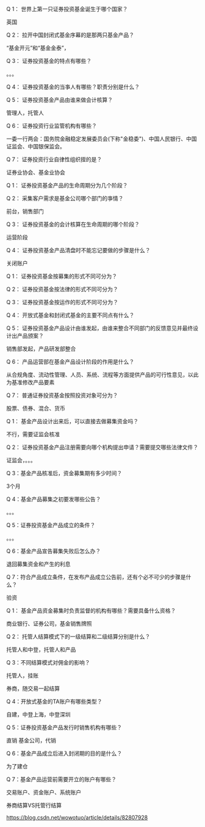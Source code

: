 Q 1： 世界上第一只证券投资基金诞生于哪个国家？

英国

Q 2： 拉开中国封闭式基金序幕的是那两只基金产品？

“基金开元”和“基金金泰”，

Q 3： 证券投资基金的特点有哪些？

。。。

Q 4： 证券投资基金的当亊人有哪些？职责分别是什么？

Q 5： 证券投资基金产品由谁来做会计核算？

管理人，托管人

Q 6： 证券投资行业监管机构有哪些？

一委一行两会：国务院金融稳定发展委员会(下称"金稳委")、中国人民银行、中国证监会、中国银保监会。

Q 7： 证券投资行业自律性组织挃的是？

证券业协会、基金业协会





Q 1： 证券投资基金产品的生命周期分为几个阶段？



Q 2： 采集客户需求是基金公司哪个部门的亊情？

前台，销售部门

Q 3： 证券投资基金的会计核算在生命周期的哪个阶段？

运营阶段

Q 4： 证券投资基金产品清盘时不能忘记要做的步骤是什么？

关闭账户





Q 1： 证券投资基金按募集的形式不同可分为？

Q 2： 证券投资基金按法律的形式不同可分为？

Q 3： 证券投资基金按运作的形式不同可分为？

Q 4： 开放式基金和封闭式基金的主要不同点有什么？

Q 5： 证券投资基金产品设计由谁发起，由谁来整合不同部门的反馈意见并最终设计出产品颁案？

销售部发起，产品研发部整合

Q 6： 产品运营部在基金产品设计阶段的作用是什么？

从合规角度、流动性管理、人员、系统、流程等方面提供产品的可行性意见，以此为基准修改产品要素

Q 7： 普通证券投资基金按照投资对象可分为？

股票、债券、混合、货币









Q 1： 基金产品设计出来后，可以直接去做募集资金吗？

不行，需要证监会核准

Q 2： 证券投资基金产品注册需要向哪个机构提出申请？需要提交哪些法律文件？

证监会，。。。

Q 3：基金产品核准后，资金募集期有多少时间？

3个月

Q 4：基金产品募集之初要发哪些公告？

。。。

Q 5：证券投资基金产品成立的条件？

。。。

Q 6：基金产品宣告募集失败后怎么办？

退回募集资金和产生的利息

Q 7：符合产品成立条件，在发布产品成立公告前，还有个必不可少的步骤是什么？

验资







Q 1： 基金产品资金募集时负责监督的机构有哪些？需要具备什么资格？

商业银行、证券公司，基金销售牌照

Q 2： 托管人结算模式下的一级结算和二级结算分别是什么？

托管人和中登，托管人和产品

Q 3：不同结算模式对佣金的影响？



托管人，挂账

券商，随交易一起结算

Q 4：开放式基金的TA账户有哪些类型？

自建，中登上海，中登深圳

Q 5：证券投资基金产品发行时销售机构有哪些？

直销 基金公司，代销

Q 6：基金产品成立后进入封闭期的目的是什么？

为了建仓

Q 7：基金产品运营前需要开立的账户有哪些？

交易账户、资金账户、系统账户



券商结算VS托管行结算

https://blog.csdn.net/wowotuo/article/details/82807928